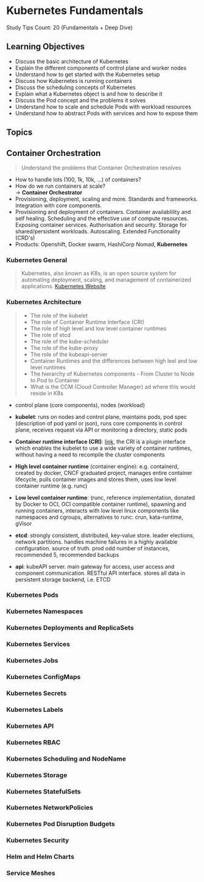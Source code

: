 # Kubernetes Fundamentals

Study Tips Count: 20 (Fundamentals + Deep Dive)

## Learning Objectives

- Discuss the basic architecture of Kubernetes
- Explain the different components of control plane and worker nodes
- Understand how to get started with the Kubernetes setup
- Discuss how Kubernetes is running containers
- Discuss the scheduling concepts of Kubernetes
- Explain what a Kubernetes object is and how to describe it
- Discuss the Pod concept and the problems it solves
- Understand how to scale and schedule Pods with workload resources
- Understand how to abstract Pods with services and how to expose them

## Topics

## Container Orchestration

> Understand the problems that Container Orchestration resolves

- How to handle lots (100, 1k, 10k, ...) of containers?
- How do we run containers at scale? <br/>
  -> **Container Orchestrator**
- Provisioning, deployment, scaling and more. Standards and frameworks. Integration with core components.
- Provisioning and deployment of containers. Container availablility and self healing. Scheduling and the effective use of compute resources. Exposing container services. Authorisation and security. Storage for shared/persistent workloads. Autoscaling. Extended Functionality (CRD's)
- Products: Openshift, Docker swarm, HashiCorp Nomad, **Kubernetes**

### Kubernetes General

> Kubernetes, also known as K8s, is an open source system for automating deployment, scaling, and management of containerized applications. [Kubernetes Website](https://kubernetes.io/)

### Kubernetes Architecture

> - The role of the kubelet
> - The role of Container Runtime Interface (CRI)
> - The role of high level and low level container runtimes
> - The role of etcd 
> - The role of the kube-scheduler
> - The role of the kube-proxy
> - The role of the kubeapi-server
> - Container Runtimes and the differences between high leel and low level runtimes
> - The hierarchy of Kubernetes components - From Cluster to Node to Pod to Container
> - What is the CCM (Cloud Controller Manager) ad where this would reside in K8s

- control plane (core components), nodes (workload)

- **kubelet**: runs on nodes and control plane, maintains pods, pod spec (description of pod yaml or json), runs core components in control plane, receives request via API or monitoring a directory, static pods
- **Container runtime interface (CRI)**: [link](https://kubernetes.io/docs/concepts/architecture/cri/), the CRI is a plugin interface which enables the kubelet to use a wide variety of container runtimes, without having a need to recompile the cluster components
- **High level container runtime** (container engine): e.g. containerd, created by docker, CNCF graduated project, manages entire container lifecycle, pulls container images and stores them, uses low level container runtime (e.g. runc)
- **Low level container runtime**: (runc, reference implementation, donated by Docker to OCI, OCI compatible container runtime), spawning and running containers, interacts with low level linux components like namespaces and cgroups, alternatives to runc: crun, kata-runtime, gVisor

- **etcd**: strongly consistent, distributed, key-value store. leader elections, network partitions. handles machine failures in a highly available configuration. source of truth. prod odd number of instances, recommended 5, recommended backups

- **api**: kubeAPI server. main gateway for access, user access and component communication. RESTful API interface. stores all data in persistent storage backend, i.e. ETCD

### Kubernetes Pods

### Kubernetes Namespaces

### Kubernetes Deployments and ReplicaSets

### Kubernetes Services

### Kubernetes Jobs

### Kubernetes ConfigMaps

### Kubernetes Secrets

### Kubernetes Labels

### Kubernetes API

### Kubernetes RBAC

### Kubernetes Scheduling and NodeName

### Kubernetes Storage

### Kubernetes StatefulSets

### Kubernetes NetworkPolicies

### Kubernetes Pod Disruption Budgets

### Kubernetes Security

### Helm and Helm Charts

### Service Meshes
